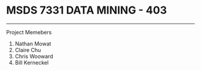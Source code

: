 # MSDS 7331 DATA MINING - 403
---
Project Memebers<br>
1. Nathan Mowat<br>
2. Claire Chu<br>
3. Chris Wooward<br>
4. Bill Kerneckel<br>
